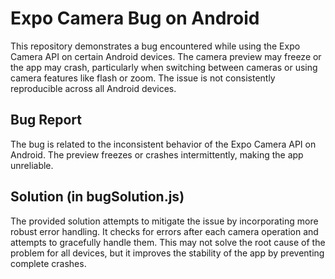 # Expo Camera Bug on Android

This repository demonstrates a bug encountered while using the Expo Camera API on certain Android devices. The camera preview may freeze or the app may crash, particularly when switching between cameras or using camera features like flash or zoom.  The issue is not consistently reproducible across all Android devices.

## Bug Report

The bug is related to the inconsistent behavior of the Expo Camera API on Android.  The preview freezes or crashes intermittently, making the app unreliable.

## Solution (in bugSolution.js)

The provided solution attempts to mitigate the issue by incorporating more robust error handling.  It checks for errors after each camera operation and attempts to gracefully handle them. This may not solve the root cause of the problem for all devices, but it improves the stability of the app by preventing complete crashes.